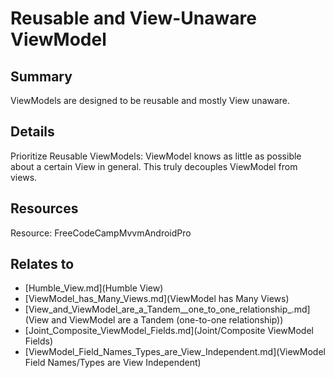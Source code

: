 # Reusable and View-Unaware ViewModel

## Summary
ViewModels are designed to be reusable and mostly View unaware.

## Details
Prioritize Reusable ViewModels: ViewModel knows as little as possible about a certain View in general. This truly decouples ViewModel from views.

## Resources
Resource: FreeCodeCampMvvmAndroidPro


## Relates to

* [Humble_View.md](Humble View)
* [ViewModel_has_Many_Views.md](ViewModel has Many Views)
* [View_and_ViewModel_are_a_Tandem__one_to_one_relationship_.md](View and ViewModel are a Tandem (one-to-one relationship))
* [Joint_Composite_ViewModel_Fields.md](Joint/Composite ViewModel Fields)
* [ViewModel_Field_Names_Types_are_View_Independent.md](ViewModel Field Names/Types are View Independent)
